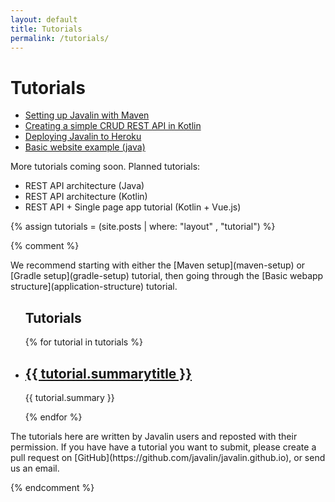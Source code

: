 ```yaml
---
layout: default
title: Tutorials
permalink: /tutorials/
---
```


<h1 class="no-margin-top">Tutorials</h1>

* [Setting up Javalin with Maven](/tutorials/maven-setup)
* [Creating a simple CRUD REST API in Kotlin](/tutorials/simple-kotlin-example)
* [Deploying Javalin to Heroku](/tutorials/heroku)
* [Basic website example (java)](/tutorials/website-example)

More tutorials coming soon. Planned tutorials:

* REST API architecture (Java)
* REST API architecture (Kotlin)
* REST API + Single page app tutorial (Kotlin + Vue.js)

{% assign tutorials = (site.posts | where: "layout" , "tutorial") %}

{% comment %}

<div class="tutorials-header" markdown="1">
We recommend starting with either the [Maven setup](maven-setup) or [Gradle setup](gradle-setup) tutorial, then going through the [Basic webapp structure](application-structure) tutorial.
</div>

<div class="tutorial-overview">
    <ul class="tutorial-list">
        <h2>Tutorials</h2>
        {% for tutorial in tutorials %}
        <li class="tutorial-summary">
          <h2><a href="{{ tutorial.url }}">{{ tutorial.summarytitle }}</a></h2>
          <p>{{ tutorial.summary }}</p>
        </li>
        {% endfor %}
    </ul>
</div>
<div class="tutorials-footer" markdown="1">
The tutorials here are written by Javalin users and reposted with their permission.
If you have have a tutorial you want to submit, please create a pull request on [GitHub](https://github.com/javalin/javalin.github.io), or send us an email.
</div>

{% endcomment %}
